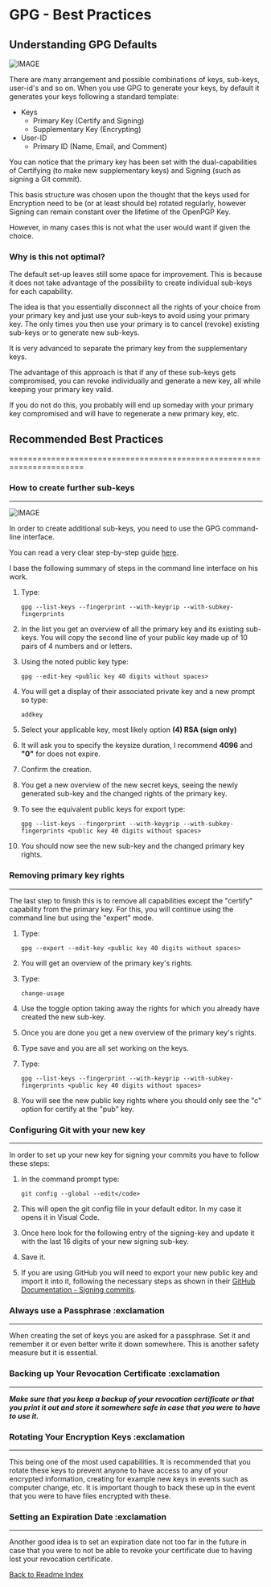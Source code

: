 # GPG - Best Practices

## Understanding GPG Defaults

![IMAGE](https://nautilus-cyberneering.de/wp-content/uploads/2022/01/gpg_gITHUB.jpg)

There are many arrangement and possible combinations of keys, sub-keys, user-id's and so on. When you use GPG to generate your keys, by default it generates your keys following a standard template:

- Keys
  - Primary Key (Certify and Signing)
  - Supplementary Key (Encrypting)
- User-ID
  - Primary ID (Name, Email, and Comment)

You can notice that the primary key has been set with the dual-capabilities of Certifying (to make new supplementary keys) and Signing (such as signing a Git commit).

This basis structure was chosen upon the thought that the keys used for Encryption need to be (or at least should be) rotated regularly, however Signing can remain constant over the lifetime of the OpenPGP Key.

However, in many cases this is not what the user would want if given the choice.

### Why is this not optimal?  

The default set-up leaves still some space for improvement. This is because it does not take advantage of the possibility to create individual sub-keys for each capability.

The idea is that you essentially disconnect all the rights of your choice from your primary key and just use your sub-keys to avoid using your primary key. The only times you then use your primary is to cancel (revoke) existing sub-keys or to generate new sub-keys.

It is very advanced to separate the primary key from the supplementary keys.

The advantage of this approach is that if any of these sub-keys gets compromised, you can revoke individually and generate a new key, all while keeping your primary key valid.

If you do not do this, you probably will end up someday with your primary key compromised and will have to regenerate a new primary key, etc.

## Recommended Best Practices

======================================================================

### How to create further sub-keys

---
![IMAGE](https://nautilus-cyberneering.de/wp-content/uploads/2022/01/MOTHERkEY-1024x384.jpg)

In order to create additional sub-keys, you need to use the GPG command-line interface.

You can read a very clear step-by-step guide [here](./008_GPG-How-to-create-a-subkey-for-signing.md).

I base the following summary of steps in the command line interface on his work.

1. Type:

    ```terminal
    gpg --list-keys --fingerprint --with-keygrip --with-subkey-fingerprints
    ```

2. In the list you get an overview of all the primary key and its existing sub-keys. You will copy the second line of your public key made up of 10 pairs of 4 numbers and or letters.

3. Using the noted public key type:

    ```terminal
    gpg --edit-key <public key 40 digits without spaces>
    ```

4. You will get a display of their associated private key and a new prompt so type:

    ```terminal
    addkey
    ```

5. Select your applicable key, most likely option **(4) RSA (sign only)**

6. It will ask you to specify the keysize duration, I recommend **4096** and **"0"** for does not expire.

7. Confirm the creation.

8. You get a new overview of the new secret keys, seeing the newly generated sub-key and the changed rights of the primary key.

9. To see the equivalent public keys for export type:

    ```terminal
    gpg --list-keys --fingerprint --with-keygrip --with-subkey-fingerprints <public key 40 digits without spaces>
    ```

10. You should now see the new sub-key and the changed primary key rights.

### Removing primary key rights

---
The last step to finish this is to remove all capabilities except the "certify" capability from the primary key. For this, you will continue using the command line but using the "expert" mode.

1. Type:

    ```terminal
    gpg --expert --edit-key <public key 40 digits without spaces>
    ```

2. You will get an overview of the primary key's rights.

3. Type:

    ```terminal
    change-usage
    ```

4. Use the toggle option taking away the rights for which you already have created the new sub-key.

5. Once you are done you get a new overview of the primary key's rights.

6. Type save and you are all set working on the keys.

7. Type:

    ```terminal
    gpg --list-keys --fingerprint --with-keygrip --with-subkey-fingerprints <public key 40 digits without spaces>
    ```

8. You will see the new public key rights where you should only see the "c" option for certify at the "pub" key.

### Configuring Git with your new key

---
In order to set up your new key for signing your commits you have to follow these steps:

1. In the command prompt type:

    ```terminal
    git config --global --edit</code>
    ```

2. This will open the git config file in your default editor. In my case it opens it in Visual Code.

3. Once here look for the following entry of the signing-key and update it with the last 16 digits of your new signing sub-key.

4. Save it.

5. If you are using GitHub you will need to export your new public key and import it into it, following the necessary steps as shown in their [GitHub Documentation - Signing commits](https://docs.github.com/en/authentication/managing-commit-signature-verification/signing-commits).

### Always use a Passphrase :exclamation

---
When creating the set of keys you are asked for a passphrase. Set it and remember it or even better write it down somewhere. This is another safety measure but it is essential.

### Backing up Your Revocation Certificate :exclamation

---
**_Make sure that you keep a backup of your revocation certificate or that you print it out and store it somewhere safe in case that you were to have to use it._**

### Rotating Your Encryption Keys :exclamation

---
This being one of the most used capabilities. It is recommended that you rotate these keys to prevent anyone to have access to any of your encrypted information, creating for example new keys in events such as computer change, etc. It is important though to back these up in the event that you were to have files encrypted with these.

### Setting an Expiration Date :exclamation

---
Another good idea is to set an expiration date not too far in the future in case that you were to not be able to revoke your certificate due to having lost your revocation certificate.

[Back to Readme Index](../README.md)
